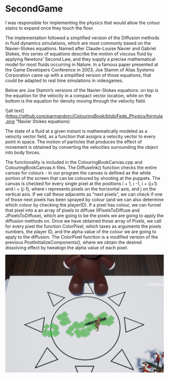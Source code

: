 # SecondGame


I was responsible for implementing the physics that would allow the colour stains to expand once they touch the floor. 

The implementation followed a simplified version of the Diffusion methods in fluid dynamics simulations, which are most commonly based on the Navier-Stokes equations. Named after Claude-Louise Navier and Gabriel Stokes, this series of equations describe the motion of viscous fluid by applying Newtons’ Second Law, and they supply a precise mathematical model for most fluids occurring in Nature.
In a famous paper presented at the Game Developers Conference in 2003, Joe Stamm of Alias Systems Corporation came up with a simplified version of those equations, that could be adapted to real time simulations in videogames.

Below are Joe Stamm’s versions of the Navier-Stokes equations: on top is the equation for the velocity in a compact vector location, while on the bottom is the equation for density moving through the velocity field.


![alt text](https://github.com/parmandorc/ColouringBook/blob/Fede_Physics/formula.png "Navier Stokes equations)


The state of a fluid at a given instant is mathematically modeled as a velocity vector field, as a function that assigns a velocity vector to every point in space. The motion of particles that produces the effect of movement is obtained by converting the velocities surrounding the object into body forces.

The functionality is included in the ColouringBookCanvas.cpp and ColouringBookCanvas.h files. The DiffuseInk() function checks the entire canvas for colours - in our program the canvas is defined as the white portion of the screen that can be coloured by shooting at the puppets. The canvas is checked for every single pixel at the positions i + 1, i -1, i + (j+1) and i + (j-1), where i represents pixels on the horizontal axis, and j on the vertical axis. If we call these adjacents as “next pixels”, we can check if one of those next pixels has been sprayed by colour (and we can also determine which colour by checking the playerID). If a pixel has colour, we can funnel that pixel into a an array of pixels to diffuse (IPixelsToDiffuse and JPixelsToDiffuse), which are going to be the pixels we are going to apply the diffusion methods on.
Once we have obtained those array of Pixels, we call for every pixel the function ColorPixel, which taxes as arguments the pixels numbers, the player ID, and the alpha value of the colour we are going to apply to the diffusion.
The ColorPixel function is a modified version of the previous PostInitializeComponents(), where we obtain the desired dissolving effect by tweakign the alpha value of each pixel.


![alt text](https://github.com/parmandorc/ColouringBook/blob/Fede_Physics/spread_diffuse.png "Screenshot from the Game") 
